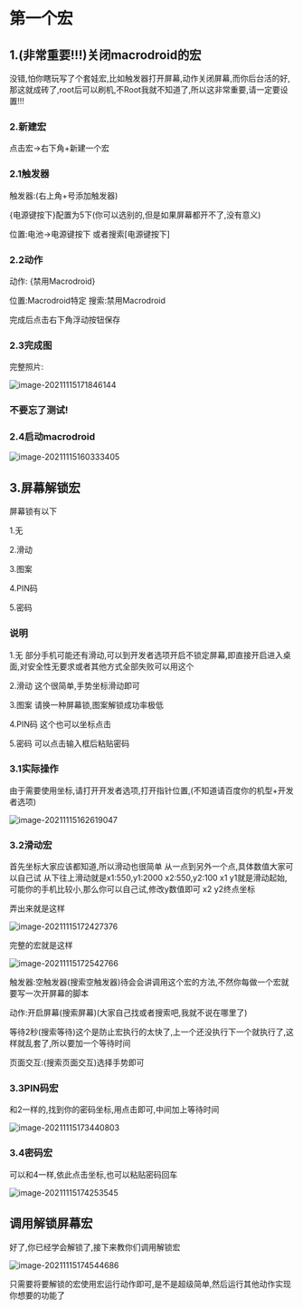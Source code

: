 # 第一个宏

## 1.(非常重要!!!)关闭macrodroid的宏

没错,怕你瞎玩写了个套娃宏,比如触发器打开屏幕,动作关闭屏幕,而你后台活的好,那这就成砖了,root后可以刷机,不Root我就不知道了,所以这非常重要,请一定要设置!!! 

### 2.新建宏

点击宏->右下角+新建一个宏

### 2.1触发器

触发器:(右上角+号添加触发器)

{电源键按下}配置为5下(你可以选别的,但是如果屏幕都开不了,没有意义)

位置:电池->电源键按下
或者搜索[电源键按下]

### 2.2动作

动作:
{禁用Macrodroid}

位置:Macrodroid特定
搜索:禁用Macrodroid

完成后点击右下角浮动按钮保存

### 2.3完成图

完整照片:

![image-20211115171846144](https://cdn.jsdelivr.net/gh/Goojoe/picgo/macrodroid/macrodroidoff.png)

### 不要忘了测试!

### 2.4启动macrodroid

![image-20211115160333405](https://cdn.jsdelivr.net/gh/Goojoe/picgo/macrodroid/macrodroidon.png)

## 3.屏幕解锁宏

屏幕锁有以下

1.无

2.滑动

3.图案

4.PIN码

5.密码

### 说明
1.无
部分手机可能还有滑动,可以到开发者选项开启不锁定屏幕,即直接开启进入桌面,对安全性无要求或者其他方式全部失败可以用这个

2.滑动
这个很简单,手势坐标滑动即可

3.图案
请换一种屏幕锁,图案解锁成功率极低

4.PIN码
这个也可以坐标点击

5.密码
可以点击输入框后粘贴密码

### 3.1实际操作
由于需要使用坐标,请打开开发者选项,打开指针位置,(不知道请百度你的机型+开发者选项)

![image-20211115162619047](https://cdn.jsdelivr.net/gh/Goojoe/picgo/macrodroid/coordinateon.png)

### 3.2滑动宏
首先坐标大家应该都知道,所以滑动也很简单
从一点到另外一个点,具体数值大家可以自己试
从下往上滑动就是x1:550,y1:2000 x2:550,y2:100
x1 y1就是滑动起始,可能你的手机比较小,那么你可以自己试,修改y数值即可
x2 y2终点坐标

弄出来就是这样

![image-20211115172427376](https://cdn.jsdelivr.net/gh/Goojoe/picgo/macrodroid/xy1.png)

完整的宏就是这样

![image-20211115172542766](https://cdn.jsdelivr.net/gh/Goojoe/picgo/macrodroid/Completemacro.png)

触发器:空触发器(搜索空触发器)待会会讲调用这个宏的方法,不然你每做一个宏就要写一次开屏幕的脚本

动作:开启屏幕(搜索屏幕)(大家自己找或者搜索吧,我就不说在哪里了)

等待2秒(搜索等待)这个是防止宏执行的太快了,上一个还没执行下一个就执行了,这样就乱套了,所以要加一个等待时间

页面交互:(搜索页面交互)选择手势即可



### 3.3PIN码宏

和2一样的,找到你的密码坐标,用点击即可,中间加上等待时间

![image-20211115173440803](https://cdn.jsdelivr.net/gh/Goojoe/picgo/macrodroid/PINmacro.png)

### 3.4密码宏

可以和4一样,依此点击坐标,也可以粘贴密码回车

![image-20211115174253545](https://cdn.jsdelivr.net/gh/Goojoe/picgo/macrodroid/passwordmacro.png)

## 调用解锁屏幕宏

好了,你已经学会解锁了,接下来教你们调用解锁宏

![image-20211115174544686](https://cdn.jsdelivr.net/gh/Goojoe/picgo/macrodroid/macrorun.png)

只需要将要解锁的宏使用宏运行动作即可,是不是超级简单,然后运行其他动作实现你想要的功能了